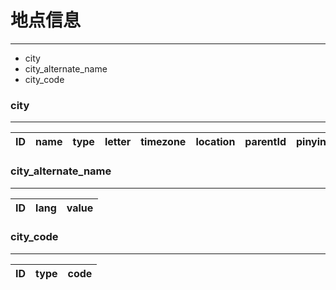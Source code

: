 # 地点信息
---

- city
- city_alternate_name
- city_code

### city
---

| ID | name | type | letter | timezone | location | parentId | pinyin | 
| -  | -    | -    | -      | -        | -        | -        | -      |

### city_alternate_name
---

| ID | lang | value | 
| -  | -    | -     |

### city_code
---


| ID | type | code |
|- | -| -|

